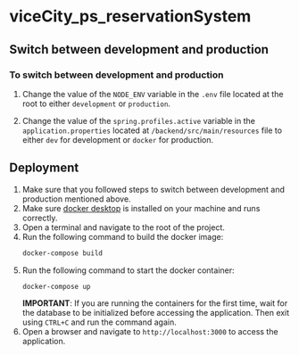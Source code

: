# viceCity_ps_reservationSystem

## Switch between development and production

### To switch between development and production

1. Change the value of the `NODE_ENV` variable in the `.env` file located at the root to either `development` or `production`.

1. Change the value of the `spring.profiles.active` variable in the `application.properties` located at `/backend/src/main/resources` file to either `dev` for development or `docker` for production.

## Deployment

1. Make sure that you followed steps to switch between development and production mentioned above.
1. Make sure [docker desktop](https://docs.docker.com/desktop/install/windows-install/) is installed on your machine and runs correctly.
1. Open a terminal and navigate to the root of the project.
1. Run the following command to build the docker image:
   ```bash
   docker-compose build
   ```
1. Run the following command to start the docker container:
   ```bash
   docker-compose up
   ```
   **IMPORTANT**: If you are running the containers for the first time, wait for the database to be initialized before accessing the application. Then exit using `CTRL+C` and run the command again.
1. Open a browser and navigate to `http://localhost:3000` to access the application.
